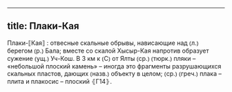 
---
title: Плаки-Кая
---
Плаки-⟦Кая⟧
: отвесные скальные обрывы, нависающие над ⦅л.⦆ берегом ⦅р.⦆ Бала; вместе со скалой Хысыр-Кая напротив образует сужение ⦅ущ.⦆ Уч-Кош. В 3 км к ⦅С⦆ от Ялты ⦅ср.⦆ ⦅тюрк.⦆ пляки – «небольшой плоский камень» – иногда это фрагменты разрушающихся скальных пластов, дающих ⦅назв.⦆ объекту в целом; ⦅ср.⦆ ⦅греч.⦆ плака – плита и плакосис – плоский ⦃Г14⦄.
